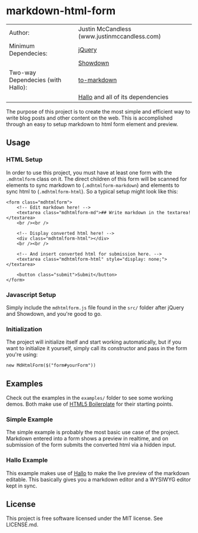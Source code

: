 markdown-html-form
================

<table>
  <tr>
    <td>Author:</td>
    <td>Justin McCandless (www.justinmccandless.com)</td>
  </tr>
  <!-- <tr>
    <td>Demo:</td>
    <td>http://www.justinmccandless.com/demos/jQuery-Open-Carousel/index.html</td>
  </tr>
  <tr>
    <td>Latest Blog Post:</td>
    <td>http://www.justinmccandless.com/blog/Open+Source+jQuery+Carousel</td>
  </tr> -->
  <tr>
    <td>Minimum Dependecies:</td>
    <td><a href="http://www.jquery.com">jQuery</a></td>
  </tr>
  <tr>
    <td></td>
    <td><a href="https://github.com/coreyti/showdown">Showdown</a></td>
  </tr>
  <tr>
    <td>Two-way Dependecies (with Hallo):</td>
    <td><a href="https://raw.github.com/domchristie/to-markdown">to-markdown</a><td>
  </tr>
  <tr>
    <td></td>
    <td><a href="https://github.com/bergie/hallo">Hallo</a> and all of its dependencies</td>
  </tr>
</table>

The purpose of this project is to create the most simple and efficient way to write blog posts and other content on the web.  This is accomplished through an easy to setup markdown to html form element and preview.

## Usage

### HTML Setup

In order to use this project, you must have at least one form with the `.mdhtmlform` class on it.  The direct children of this form will be scanned for elements to sync markdown to (`.mdhtmlform-markdown`) and elements to sync html to (`.mdhtmlform-html`).  So a typical setup might look like this:

    <form class="mdhtmlform">
        <!-- Edit markdown here! -->
        <textarea class="mdhtmlform-md">## Write markdown in the textarea!</textarea>
        <br /><br />

        <!-- Display converted html here! -->
        <div class="mdhtmlform-html"></div>
        <br /><br />

        <!-- And insert converted html for submission here. -->
        <textarea class="mdhtmlform-html" style="display: none;"></textarea>

        <button class="submit">Submit</button>
    </form>

### Javascript Setup

Simply include the `mdhtmlform.js` file found in the `src/` folder after jQuery and Showdown, and you're good to go.

### Initialization

The project will initialize itself and start working automatically, but if you want to initialize it yourself, simply call its constructor and pass in the form you're using:

    new MdHtmlForm($("form#yourForm"))

## Examples

Check out the examples in the `examples/` folder to see some working demos.  Both make use of [HTML5 Boilerplate](http://www.html5boilerplate.com) for their starting points.

### Simple Example

The simple example is probably the most basic use case of the project.  Markdown entered into a form shows a preview in realtime, and on submission of the form submits the converted html via a hidden input.

### Hallo Example

This example makes use of [Hallo](https://github.com/bergie/hallo) to make the live preview of the markdown editable.  This basically gives you a markdown editor and a WYSIWYG editor kept in sync.

## License

This project is free software licensed under the MIT license.  See LICENSE.md.

